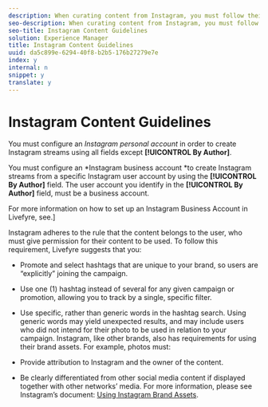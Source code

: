 ```yaml
---
description: When curating content from Instagram, you must follow their guidelines and best practices.
seo-description: When curating content from Instagram, you must follow their guidelines and best practices.
seo-title: Instagram Content Guidelines
solution: Experience Manager
title: Instagram Content Guidelines
uuid: da5c899e-6294-40f8-b2b5-176b27279e7e
index: y
internal: n
snippet: y
translate: y
---
```


# Instagram Content Guidelines

You must configure an *Instagram personal account* in order to create Instagram streams using all fields except **[!UICONTROL  By Author]**.

You must configure an *Instagram business account *to create Instagram streams from a specific Instagram user account by using the **[!UICONTROL  By Author]** field. The user account you identify in the **[!UICONTROL  By Author]** field, must be a business account.

For more information on how to set up an Instagram Business Account in Livefyre, see[](t_configure_social_accout_instagram/c_about_instagram_accounts.md#c_about_instagram_accounts).]

Instagram adheres to the rule that the content belongs to the user, who must give permission for their content to be used. To follow this requirement, Livefyre suggests that you:

* Promote and select hashtags that are unique to your brand, so users are “explicitly” joining the campaign.
* Use one (1) hashtag instead of several for any given campaign or promotion, allowing you to track by a single, specific filter.
* Use specific, rather than generic words in the hashtag search. Using generic words may yield unexpected results, and may include users who did not intend for their photo to be used in relation to your campaign.
Instagram, like other brands, also has requirements for using their brand assets. For example, photos must:

* Provide attribution to Instagram and the owner of the content.
* Be clearly differentiated from other social media content if displayed together with other networks’ media.
For more information, please see Instagram’s document: [ Using Instagram Brand Assets](http://help.instagram.com/304689166306603).
